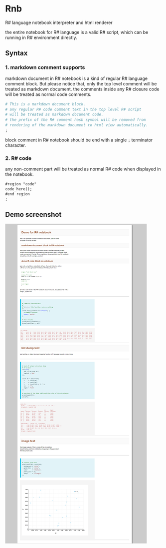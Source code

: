 # Rnb
R# language notebook interpreter and html renderer

the entire notebook for R# language is a valid R# script, which can be running in R# environment directly.

## Syntax

### 1. markdown comment supports

markdown document in R# notebook is a kind of regular R# language comment block. But please notice that, only the top level comment will be treated as markdown document. the comments inside any R# closure code will be treated as normal code comments.

```R
# This is a markdown document block.
# any regular R# code comment text in the top level R# script 
# will be treated as markdown document code.
# the prefix of the R# comment hash symbol will be removed from 
# rendering of the markdown document to html view automatically.
;
```

block comment in R# notebook should be end with a single ``;`` terminator character.

### 2. R# code

any non-comment part will be treated as normal R# code when displayed in the notebook.

```
#region "code"
code_here();
#end region
;
```

## Demo screenshot

![](test/demo_screen.png)